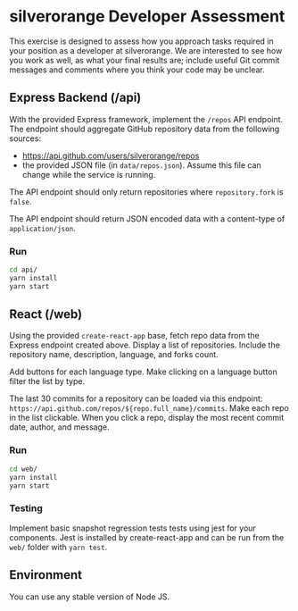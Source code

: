 silverorange Developer Assessment
===============================================

This exercise is designed to assess how you approach tasks required in your
position as a developer at silverorange. We are interested to see how you
work as well, as what your final results are; include useful Git commit
messages and comments where you think your code may be unclear.

Express Backend (/api)
----------------------
With the provided Express framework, implement the `/repos` API endpoint. The
endpoint should aggregate GitHub repository data from the following sources:

 - https://api.github.com/users/silverorange/repos
 - the provided JSON file (in `data/repos.json`). Assume this file can change
   while the service is running.
 
The API endpoint should only return repositories where `repository.fork` is
`false`.

The API endpoint should return JSON encoded data with a content-type of
`application/json`.

### Run

```sh
cd api/
yarn install
yarn start
```

React (/web)
------------
Using the provided `create-react-app` base, fetch repo data from the Express
endpoint created above. Display a list of repositories. Include the repository
name, description, language, and forks count.

Add buttons for each language type. Make clicking on a language button filter
the list by type.

The last 30 commits for a repository can be loaded via this endpoint:
`https://api.github.com/repos/${repo.full_name}/commits`. Make each repo in the
list clickable. When you click a repo, display the most recent commit date,
author, and message.

### Run

```sh
cd web/
yarn install
yarn start
```

### Testing

Implement basic snapshot regression tests tests using jest for your components.
Jest is installed by create-react-app and can be run from the `web/` folder with
`yarn test`.

Environment
-----------
You can use any stable version of Node JS.
